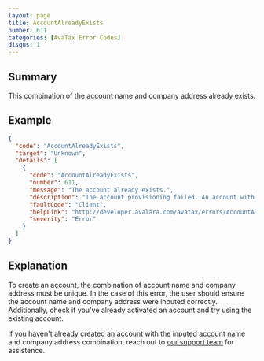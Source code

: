 ```yaml
---
layout: page
title: AccountAlreadyExists
number: 611
categories: [AvaTax Error Codes]
disqus: 1
---
```


## Summary

This combination of the account name and company address already exists. 

## Example

```json
{
  "code": "AccountAlreadyExists",
  "target": "Unknown",
  "details": [
    {
      "code": "AccountAlreadyExists",
      "number": 611,
      "message": "The account already exists.",
      "description": "The account provisioning failed. An account with the combination of account name and company address already exists.",
      "faultCode": "Client",
      "helpLink": "http://developer.avalara.com/avatax/errors/AccountAlreadyExists",
      "severity": "Error"
    }
  ]
}
```

## Explanation

To create an account, the combination of account name and company address must be unique. In the case of this error, the user should ensure the account name and company address were inputed correctly. Additionally, check if you've already activated an account and try using the existing account. 

If you haven't already created an account with the inputed account name and company address combination, reach out to [our support team](https://help.avalara.com/Directory/Contact_Avalara) for assistence. 
